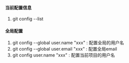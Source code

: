 #### 当前配置信息
1. git config --list

#### 全局配置
1. git config --global user.name "xxx" : 配置全局的用户名
2. git config --global user.email "xxx" : 配置全局email
3. git config user.name "xxx" : 配置当前项目的用户名
